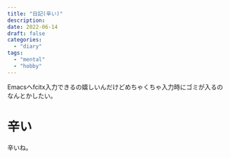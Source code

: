 ```yaml
---
title: "日記(辛い)"
description:
date: 2022-06-14
draft: false
categories:
  - "diary"
tags:
  - "mental"
  - "hobby"
---
```



Emacsへfcitx入力できるの嬉しいんだけどめちゃくちゃ入力時にゴミが入るのなんとかしたい。

# 辛い

辛いね。
